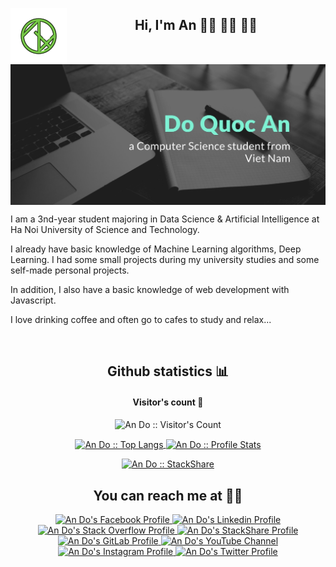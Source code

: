 
<p align="center">
  <a href="https://github.com/andoDsAI">
    <img
    align="left"
    width="90" height="90"
    src="logo.png">
  </a>
  <h2 align="center">Hi, I'm An 👋🏾 👨‍💻 👨‍💻</h2>
</p>


<img align="center" src="wallpaper.jpg" alt="">

 I am a 3nd-year student majoring in Data Science & Artificial Intelligence at Ha Noi University of Science and Technology.

 I already have basic knowledge of Machine Learning algorithms, Deep Learning. I had some small projects during my university studies and some self-made personal projects.

 In addition, I also have a basic knowledge of web development with Javascript.

 I love drinking coffee and often go to cafes to study and relax...

<br/>
<h2 align="center">Github statistics 📊 </h2>

<h4 align="center">Visitor's count 👀</h4>

<p align="center">
  <img
  src="https://profile-counter.glitch.me/{andoDsAI}/count.svg"
  alt="An Do :: Visitor's Count"
  />
</p>

<p align="center">
  <a href="https://github.com/andoDsAI/github-readme-stats">
    <img
    align ="center"
    src="https://github-readme-stats.vercel.app/api/top-langs/?username=andoDsAI&langs_count=10&theme=tokyonight&layout=compact"
    alt="An Do :: Top Langs"
    />
  </a>
  <a href="https://github.com/andoDsAI/github-readme-stats">
    <img
    align="center"
    src="https://github-readme-stats.vercel.app/api?username=andoDsAI&show_icons=true&theme=tokyonight"
    alt="An Do :: Profile Stats"
    />
  </a>
</p>

<p align="center">
  <a href="https://stackshare.io/andodsai/my-personal-stack">
    <img
    src="http://img.shields.io/badge/tech-stack-0690fa.svg?style=flat"
    alt="An Do :: StackShare"
    />
  </a>
</p>

## <h2 align="center">You can reach me at 📱📱 </h2>

<p align="center">
  <a href="https://www.facebook.com/andoDsAI">
    <img
    src="https://www.vectorlogo.zone/logos/facebook/facebook-tile.svg"
    alt="An Do's Facebook Profile"
    height="30" width="30"
    />
  </a>
  <a href="https://www.linkedin.com/in/andoDsAI/">
    <img
    src="https://www.vectorlogo.zone/logos/linkedin/linkedin-icon.svg"
    alt="An Do's Linkedin Profile"
    height="30" width="30"
    />
  </a>

  <a href="https://stackoverflow.com/users/16326014/an-do?tab=profile">
    <img
    src="https://www.vectorlogo.zone/logos/stackoverflow/stackoverflow-icon.svg"
    alt="An Do's Stack Overflow Profile"
    height="30" width="30"
    />
  </a>

  <a href="https://stackshare.io/andodsai">
    <img
    src="https://cdn.worldvectorlogo.com/logos/stackshare.svg"
    alt="An Do's StackShare Profile"
    height="30" width="30"
    />
  </a>  

  <a href="https://gitlab.com/andoDsAI">
    <img
    src="https://www.vectorlogo.zone/logos/gitlab/gitlab-icon.svg"
    alt="An Do's GitLab Profile"
    height="30" width="30"
    />
  </a>
  
  <a href="https://www.youtube.com/channel/UCDbpayB-EC8_XQ1q5D07C7w">
    <img
    src="https://www.vectorlogo.zone/logos/youtube/youtube-icon.svg"
    alt="An Do's YouTube Channel"
    height="30" width="30"
    />
  </a>
  
  <a href="https://www.instagram.com/_sweettt._/">
    <img
    src="https://www.vectorlogo.zone/logos/instagram/instagram-icon.svg"
    alt="An Do's Instagram Profile"
    height="30" width="30"
    />
  </a>

  <a href="https://twitter.com/_sweetttt_">
    <img
    src="https://www.vectorlogo.zone/logos/twitter/twitter-icon.svg"
    alt="An Do's Twitter Profile"
    height="30" width="30"
    />
  </a>
</p>
